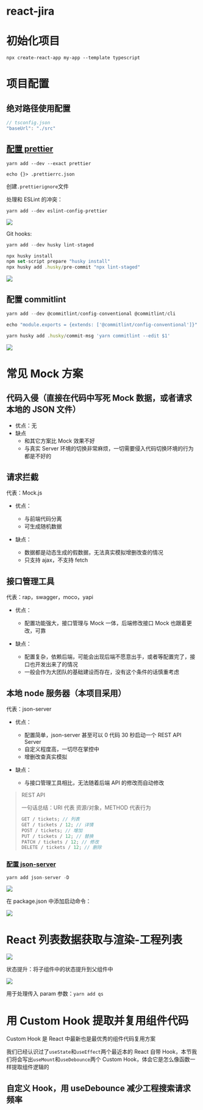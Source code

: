 # react-jira

# 初始化项目

`npx create-react-app my-app --template typescript`

# 项目配置

## 绝对路径使用配置

```js
// tsconfig.json
"baseUrl": "./src"
```

## [配置 prettier](https://prettier.io/docs/en/install.html)

`yarn add --dev --exact prettier`

`echo {}> .prettierrc.json`

创建`.prettierignore`文件

处理和 ESLint 的冲突：

`yarn add --dev eslint-config-prettier`

![](Images/2022-03-19-22-59-46.png)

Git hooks:

```js
yarn add --dev husky lint-staged

npx husky install
npm set-script prepare "husky install"
npx husky add .husky/pre-commit "npx lint-staged"

```

![](Images/2022-03-19-23-16-07.png)

## 配置 commitlint

```js
yarn add --dev @commitlint/config-conventional @commitlint/cli

echo "module.exports = {extends: ['@commitlint/config-conventional']}" > commitlint.config.js

yarn husky add .husky/commit-msg 'yarn commitlint --edit $1'
```

![](Images/2022-03-19-23-24-20.png)

# 常见 Mock 方案

## 代码入侵（直接在代码中写死 Mock 数据，或者请求本地的 JSON 文件）

- 优点：无
- 缺点
  - 和其它方案比 Mock 效果不好
  - 与真实 Server 环境的切换非常麻烦，一切需要侵入代码切换环境的行为都是不好的

## 请求拦截

代表：Mock.js

- 优点：

  - 与前端代码分离
  - 可生成随机数据

- 缺点：
  - 数据都是动态生成的假数据，无法真实模拟增删改查的情况
  - 只支持 ajax，不支持 fetch

## 接口管理工具

代表：rap，swagger，moco，yapi

- 优点：

  - 配置功能强大，接口管理与 Mock 一体，后端修改接口 Mock 也跟着更改，可靠

- 缺点：
  - 配置复杂，依赖后端，可能会出现后端不愿意出手，或者等配置完了，接口也开发出来了的情况
  - 一般会作为大团队的基础建设而存在，没有这个条件的话慎重考虑

## 本地 node 服务器（本项目采用）

代表：json-server

- 优点：

  - 配置简单，json-server 甚至可以 0 代码 30 秒启动一个 REST API Server
  - 自定义程度高，一切尽在掌控中
  - 增删改查真实模拟

- 缺点：
  - 与接口管理工具相比，无法随着后端 API 的修改而自动修改

> REST API
>
> 一句话总结：URI 代表 资源/对象，METHOD 代表行为
>
> ```js
> GET / tickets; // 列表
> GET / tickets / 12; // 详情
> POST / tickets; // 增加
> PUT / tickets / 12; // 替换
> PATCH / tickets / 12; // 修改
> DELETE / tickets / 12; // 删除
> ```

### [配置 json-server](https://github.com/typicode/json-server)

```js
yarn add json-server -D
```

![](Images/2022-03-20-10-04-56.png)

在 package.json 中添加启动命令：

![](Images/2022-03-20-10-06-16.png)

# React 列表数据获取与渲染-工程列表

![](Images/2022-03-20-10-10-08.png)

状态提升：将子组件中的状态提升到父组件中

![](Images/2022-03-20-11-09-27.png)

用于处理传入 param 参数：`yarn add qs`

# 用 Custom Hook 提取并复用组件代码

Custom Hook 是 React 中最新也是最优秀的组件代码复用方案

我们已经认识过了`useState`和`useEffect`两个最近本的 React 自带 Hook，本节我们将会写出`useMount`和`useDebounce`两个 Custom Hook，体会它是怎么像函数一样提取组件逻辑的

## 自定义 Hook，用 useDebounce 减少工程搜索请求频率
